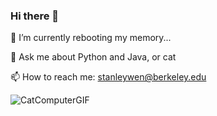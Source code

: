 ### Hi there 👋
🌱 I’m currently rebooting my memory... 

💬 Ask me about Python and Java, or cat

📫 How to reach me: stanleywen@berkeley.edu

![CatComputerGIF](https://user-images.githubusercontent.com/25849344/157385903-48a81f2f-5766-4507-b204-8366d4ae4188.gif)

<!--
**stanleywen88/stanleywen88** is a ✨ _special_ ✨ repository because its `README.md` (this file) appears on your GitHub profile.

Here are some ideas to get you started:

- 🔭 I’m currently working on ...
- 🌱 I’m currently learning ...
- 👯 I’m looking to collaborate on ...
- 🤔 I’m looking for help with ...
- 
- 📫 How to reach me: ...
- 😄 Pronouns: ...
- ⚡ Fun fact: ...
-->

